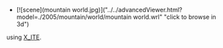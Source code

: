 * [![scene](mountain world.jpg)]("../../advancedViewer.html?model=./2005/mountain/world/mountain world.wrl" "click to browse in 3d")

using [X_ITE](http://create3000.de/x_ite).

